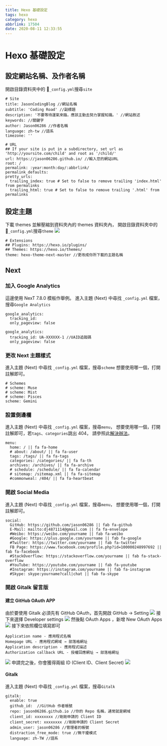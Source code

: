 ```yaml
---
title: Hexo 基礎設定
tags: hexo
category: hexo
abbrlink: 17504
date: 2020-08-11 12:33:55
---
```

# Hexo 基礎設定
## 設定網站名稱、及作者名稱
開啟目錄資料夾中的 `_config.yml`搜尋`site`
``` npm
# Site
title: JasonCodingBlog //網站名稱
subtitle: 'Coding Road' //副標題
description: '不要等待運氣來臨，應該主動去努力掌握知識。' //網站敘述
keywords: //關鍵字
author: Jason06286 //作者名稱
language: zh-tw //語系
timezone: ''

# URL
## If your site is put in a subdirectory, set url as 'http://yoursite.com/child' and root as '/child/'
url: https://jason06286.github.io/ //輸入您的網站URL
root: /
permalink: :year:month:day/:abbrlink/
permalink_defaults:
pretty_urls:
  trailing_index: true # Set to false to remove trailing 'index.html' from permalinks
  trailing_html: true # Set to false to remove trailing '.html' from permalinks
```
## 設定主題
下載 themes 並解壓縮到資料夾內的 themes 資料夾內，
開啟目錄資料夾中的 `_config.yml`搜尋`theme`
![](/images/hexoset/hexoset1.png)
```
# Extensions
## Plugins: https://hexo.io/plugins/
## Themes: https://hexo.io/themes/
theme: hexo-theme-next-master //更改成你所下載的主題名稱
```
## Next
### 加入 Google Analytics
這邊使用 NexT 7.8.0 模板作舉例。
進入主題 (Next) 中尋找 `_config.yml` 檔案，搜尋`Google Analytics`
```
google_analytics:
  tracking_id: 
  only_pageview: false
```
```
google_analytics:
  tracking_id: UA-XXXXXX-1 //UAID追蹤碼
  only_pageview: false
```
### 更改 Next 主題樣式
進入主題 (Next) 中尋找 `_config.yml` 檔案，搜尋`scheme`
想要使用哪一個，打開註解即可。
```
# Schemes
# scheme: Muse
# scheme: Mist
# scheme: Pisces
scheme: Gemini 
```
### 設置側邊欄
進入主題 (Next) 中尋找 `_config.yml` 檔案，搜尋`menu`，
想要使用哪一個，打開註解即可，若`tags`、`categories`跳出 404，
請參照此[解決辦法](https://www.zhihu.com/question/29017171)。
```
menu:
  home: / || fa fa-home
  # about: /about/ || fa fa-user
  tags: /tags/ || fa fa-tags
  categories: /categories/ || fa fa-th
  archives: /archives/ || fa fa-archive
  # schedule: /schedule/ || fa fa-calendar
  # sitemap: /sitemap.xml || fa fa-sitemap
  #commonweal: /404/ || fa fa-heartbeat
```
### 開啟 Social Media
進入主題 (Next) 中尋找 `_config.yml` 檔案，搜尋`menu`，
想要使用哪一個，打開註解即可。
```
social:
  GitHub: https://github.com/jason06286 || fab fa-github
  E-Mail: mailto:dj4871114@gmail.com || fa fa-envelope
  #Weibo: https://weibo.com/yourname || fab fa-weibo
  #Google: https://plus.google.com/yourname || fab fa-google
  #Twitter: https://twitter.com/yourname || fab fa-twitter
  FB Page: https://www.facebook.com/profile.php?id=100000248997692 || fab fa-facebook
  #StackOverflow: https://stackoverflow.com/yourname || fab fa-stack-overflow
  #YouTube: https://youtube.com/yourname || fab fa-youtube
  #Instagram: https://instagram.com/yourname || fab fa-instagram
  #Skype: skype:yourname?call|chat || fab fa-skype
```
### 開啟 Gitalk 留言版
#### 建立 GitHub OAuth APP
由於要使用 Gitalk 必須先有 GitHub OAuth，首先開啟 GitHub → Setting
![](/images/hexoset/hexoset2.png)
接下來選擇 Developer settings
![](/images/hexoset/hexoset3.png)
然後點 OAuth Apps ，新增 New OAuth Apps
![](/images/hexoset/hexoset4.png)
接下來依照欄位填寫即可
```
Application name - 應用程式名稱
Homepage URL - 應用程式網域 → 部落格網址
Application description - 應用程式描述
Authorization callback URL - 授權回應網址 → 部落格網址
```
![](/images/hexoset/hexoset5.png)
申請完之後，你會獲得兩組 ID (Client ID、Client Secret)
![](/images/hexoset/hexoset6.png)
#### Gitalk
進入主題 (Next) 中尋找 `_config.yml` 檔案，搜尋`Gitalk`
```
gitalk:
  enable: true
  github_id:  //GitHub 作者帳號
  repo: jason06286.github.io //你的 Repo 名稱，通常就是網域
  client_id: xxxxxxxx //剛剛申請的 Client ID
  client_secret: xxxxxxxx //剛剛申請的 Client Secret
  admin_user: jason06286 //管理者的帳號
  distraction_free_mode: true //無干擾模式
  language: zh-TW //語系
```













